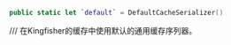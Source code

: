 ```swift
public static let `default` = DefaultCacheSerializer()
```

/// 在Kingfisher的缓存中使用默认的通用缓存序列器。
